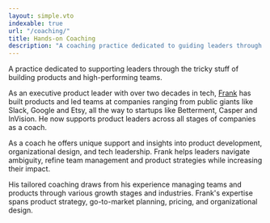 ```yaml
---
layout: simple.vto
indexable: true
url: "/coaching/"
title: Hands-on Coaching
description: "A coaching practice dedicated to guiding leaders through the tricky stuff of building products and high-performing teams."
---
```


A practice dedicated to supporting leaders through the tricky stuff of building products and high-performing teams.

As an executive product leader with over two decades in tech, [Frank](/about ) has built products and led teams at companies ranging from public giants like Slack, Google and Etsy, all the way to startups like Betterment, Casper and InVision. He now supports product leaders across all stages of companies as a coach.

As a coach he offers unique support and insights into product development, organizational design, and tech leadership. Frank helps leaders navigate ambiguity, refine team management and product strategies while increasing their impact.

His tailored coaching draws from his experience managing teams and products through various growth stages and industries. Frank's expertise spans product strategy, go-to-market planning, pricing, and organizational design.